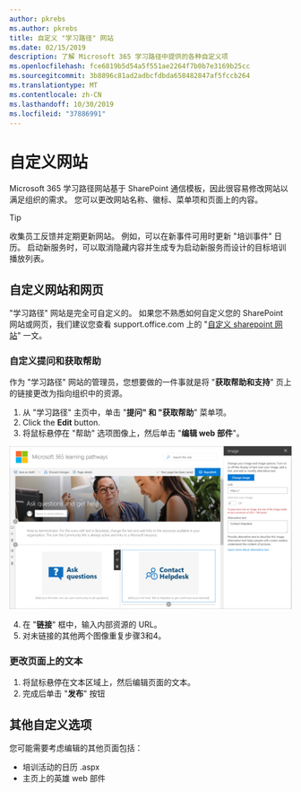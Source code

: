 ```yaml
---
author: pkrebs
ms.author: pkrebs
title: 自定义 "学习路径" 网站
ms.date: 02/15/2019
description: 了解 Microsoft 365 学习路径中提供的各种自定义项
ms.openlocfilehash: fce6819b5d54a5f551ae2264f7b0b7e3169b25cc
ms.sourcegitcommit: 3b8896c81ad2adbcfdbda658482847af5fccb264
ms.translationtype: MT
ms.contentlocale: zh-CN
ms.lasthandoff: 10/30/2019
ms.locfileid: "37886991"
---
```

# <a name="customize-the-site"></a>自定义网站

Microsoft 365 学习路径网站基于 SharePoint 通信模板，因此很容易修改网站以满足组织的需求。 您可以更改网站名称、徽标、菜单项和页面上的内容。 

> [!TIP]
> 收集员工反馈并定期更新网站。 例如，可以在新事件可用时更新 "培训事件" 日历。 启动新服务时，可以取消隐藏内容并生成专为启动新服务而设计的目标培训播放列表。 

## <a name="customize-the-site-and-web-pages"></a>自定义网站和网页

"学习路径" 网站是完全可自定义的。 如果您不熟悉如何自定义您的 SharePoint 网站或网页，我们建议您查看 support.office.com 上的 "[自定义 sharepoint 网站](https://support.office.com/en-us/article/customize-your-sharepoint-site-320b43e5-b047-4fda-8381-f61e8ac7f59b)" 一文。 

### <a name="customize-ask-questions-and-get-help"></a>自定义提问和获取帮助

作为 "学习路径" 网站的管理员，您想要做的一件事就是将 "**获取帮助和支持**" 页上的链接更改为指向组织中的资源。 

1.  从 "学习路径" 主页中，单击 "**提问" 和 "获取帮助**" 菜单项。
2.  Click the **Edit** button.
3.  将鼠标悬停在 "帮助" 选项图像上，然后单击 "**编辑 web 部件**"。

![cg-edithelp](media/cg-edithelp.png)

4.  在 "**链接**" 框中，输入内部资源的 URL。 
5.  对未链接的其他两个图像重复步骤3和4。

### <a name="change-the-text-on-the-page"></a>更改页面上的文本

1. 将鼠标悬停在文本区域上，然后编辑页面的文本。 
2. 完成后单击 "**发布**" 按钮

## <a name="other-customization-options"></a>其他自定义选项
您可能需要考虑编辑的其他页面包括：

- 培训活动的日历 .aspx
- 主页上的英雄 web 部件

